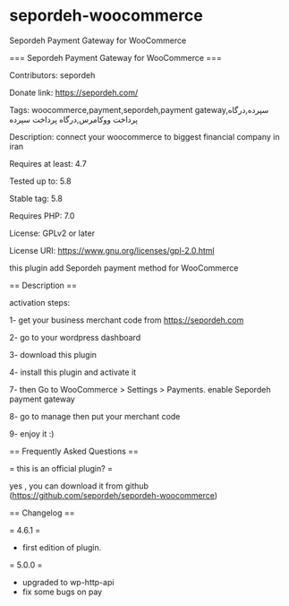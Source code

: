 # sepordeh-woocommerce
Sepordeh Payment Gateway for WooCommerce


=== Sepordeh Payment Gateway for WooCommerce ===

Contributors: sepordeh

Donate link: https://sepordeh.com/

Tags: woocommerce,payment,sepordeh,payment gateway,سپرده,درگاه پرداخت ووکامرس,درگاه پرداخت سپرده

Description: connect your woocommerce to biggest financial company in iran

Requires at least: 4.7

Tested up to: 5.8

Stable tag: 5.8

Requires PHP: 7.0

License: GPLv2 or later

License URI: https://www.gnu.org/licenses/gpl-2.0.html

this plugin add Sepordeh payment method for WooCommerce

== Description ==

activation steps:

1- get your business merchant code from https://sepordeh.com

2- go to your wordpress dashboard

3- download this plugin

4- install this plugin and activate it

7- then Go to WooCommerce > Settings > Payments. enable Sepordeh payment gateway

8- go to manage then put your merchant code

9- enjoy it :)

== Frequently Asked Questions ==

= this is an official plugin? =

yes , you can download it from github (https://github.com/sepordeh/sepordeh-woocommerce)

== Changelog ==

= 4.6.1 =
* first edition of plugin.

= 5.0.0 =
* upgraded to wp-http-api
* fix some bugs on pay
